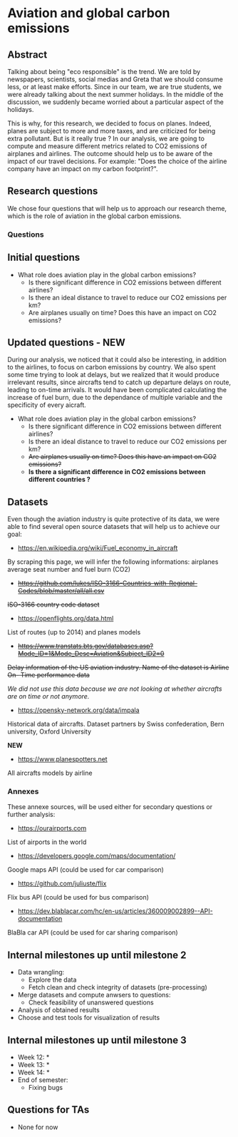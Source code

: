 # Aviation and global carbon emissions

## Abstract

Talking about being "eco responsible" is the trend. We are told by newspapers, scientists, social medias and Greta that we should consume less, or at least make efforts. Since in our team, we are true students, we were already talking about the next summer holidays. In the middle of the discussion, we suddenly became worried about a particular aspect of the holidays.

This is why, for this research, we decided to focus on planes. Indeed, planes are subject to more and more taxes, and are criticized for being extra pollutant. But is it really true ? In our analysis, we are going to compute and measure different metrics related to CO2 emissions of airplanes and airlines. The outcome should help us to be aware of the impact of our travel decisions. For example: "Does the choice of the airline company have an impact on my carbon footprint?".

## Research questions

We chose four questions that will help us to approach our research theme, which is the role of aviation in the global carbon emissions.

### Questions

## Initial questions

* What role does aviation play in the global carbon emissions?
  * Is there significant difference in CO2 emissions between different airlines?
  * Is there an ideal distance to travel to reduce our CO2 emissions per km?
  * Are airplanes usually on time? Does this have an impact on CO2 emissions?
  
## Updated questions - **NEW**

During our analysis, we noticed that it could also be interesting, in addition to the airlines, to focus on carbon emissions by country. We also spent some time trying to look at delays, but we realized that it would produce irrelevant results, since aircrafts tend to catch up departure delays on route, leading to on-time arrivals. It would have been complicated calculating the increase of fuel burn, due to the dependance of multiple variable and the specificity of every aicraft.

* What role does aviation play in the global carbon emissions?
  * Is there significant difference in CO2 emissions between different airlines?
  * Is there an ideal distance to travel to reduce our CO2 emissions per km?
  * ~~Are airplanes usually on time? Does this have an impact on CO2 emissions?~~
  * **Is there a significant difference in CO2 emissions between different countries ?**

## Datasets

Even though the aviation industry is quite protective of its data, we were able to find several open source datasets that will help us to achieve our goal:

* https://en.wikipedia.org/wiki/Fuel_economy_in_aircraft

By scraping this page, we will infer the following informations: airplanes average seat number and fuel burn (CO2)

* ~~https://github.com/lukes/ISO-3166-Countries-with-Regional-Codes/blob/master/all/all.csv~~

~~ISO-3166 country code dataset~~

* https://openflights.org/data.html

List of routes (up to 2014) and planes models

* ~~https://www.transtats.bts.gov/databases.asp?Mode_ID=1&Mode_Desc=Aviation&Subject_ID2=0~~

~~Delay information of the US aviation industry. Name of the dataset is Airline On- Time performance data~~

*We did not use this data because we are not looking at whether aircrafts are on time or not anymore.*

* https://opensky-network.org/data/impala

Historical data of aircrafts. Dataset partners by Swiss confederation, Bern university, Oxford University

**NEW** 

* https://www.planespotters.net

All aircrafts models by airline

### Annexes

These annexe sources, will be used either for secondary questions or further analysis:

* https://ourairports.com

List of airports in the world

* https://developers.google.com/maps/documentation/

Google maps API (could be used for car comparison)

* https://github.com/juliuste/flix

Flix bus API (could be used for bus comparison)

* https://dev.blablacar.com/hc/en-us/articles/360009002899--API-documentation

BlaBla car API (could be used for car sharing comparison)

## Internal milestones up until milestone 2

* Data wrangling:
  * Explore the data
  * Fetch clean and check integrity of datasets (pre-processing)
* Merge datasets and compute anwsers to questions:
  * Check feasibility of unanswered questions 
* Analysis of obtained results
* Choose and test tools for visualization of results

## Internal milestones up until milestone 3

* Week 12:
  * 
* Week 13:
  *
* Week 14: 
  *
* End of semester:
  * Fixing bugs

## Questions for TAs

* None for now
